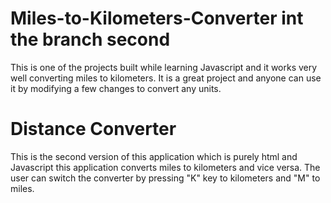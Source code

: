 # Miles-to-Kilometers-Converter int the branch second
This is one of the projects built while learning Javascript and it works very well converting miles to kilometers.
It is a great project and anyone can use it by modifying a few changes to convert any units.

# Distance Converter
This is the second version of this application which is purely html and Javascript this application converts miles to kilometers and vice versa.
The user can switch the converter by pressing "K" key to kilometers and "M" to miles.
